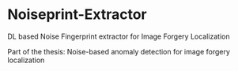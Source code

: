# Noiseprint-Extractor
DL based Noise Fingerprint extractor for Image Forgery Localization

Part of the thesis: Noise-based anomaly detection for image forgery localization
